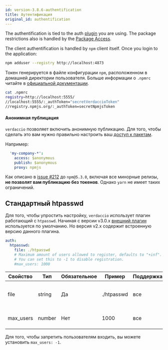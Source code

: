 ```yaml
---
id: version-3.8.6-authentification
title: Аутентификация
original_id: authentification
---
```


The authentification is tied to the auth [plugin](plugins.md) you are using. The package restrictions also is handled by the [Package Access](packages.md).

The client authentification is handled by `npm` client itself. Once you login to the application:

```bash
npm adduser --registry http://localhost:4873
```

Токен генерируется в файле конфигурации `npm`, расположенном в домашней директории пользователя. Больше информации о `.npmrc` читайте в [официальной документации](https://docs.npmjs.com/files/npmrc).

```bash
cat .npmrc
registry=http://localhost:5555/
//localhost:5555/:_authToken="secretVerdaccioToken"
//registry.npmjs.org/:_authToken=secretNpmjsToken
```

#### Анонимная публицация

`verdaccio` позволяет включить анонимную публикацию. Для того, чтобы сделать это вам нужно правильно настроить ваш [доступ к пакетам](packages.md).

Например:

```yaml
  'my-company-*':
    access: $anonymous
    publish: $anonymous
    proxy: npmjs
```

Как описано в [issue #212](https://github.com/verdaccio/verdaccio/issues/212#issuecomment-308578500) до `npm@5.3.0`, включая все минорные релизы, **не позволят вам публикацию без токенов**. Однако `yarn` не имеет таких ограничений.

## Стандартный htpasswd

Для того, чтобы упростить настройку, `verdaccio` использует плагин работающий с `htpasswd`. Начиная с версии v3.0.x [внешний плагин](https://github.com/verdaccio/verdaccio-htpasswd) используется по умолчанию. Но версия v2.x содержит встроенную версию данного плагина.

```yaml
auth:
  htpasswd:
    file: ./htpasswd
    # Maximum amount of users allowed to register, defaults to "+inf".
    # You can set this to -1 to disable registration.
    #max_users: 1000
```

| Свойство  | Тип    | Обязательное | Пример     | Поддержка | Описание                                 |
| --------- | ------ | ------------ | ---------- | --------- | ---------------------------------------- |
| file      | string | Да           | ./htpasswd | все       | файл, содержащий зашифрованные реквизиты |
| max_users | number | Нет          | 1000       | все       | устанавливает ограничение пользователей  |

Для того, чтобы запретить пользователям входить, вы можете установить `max_users: -1`.